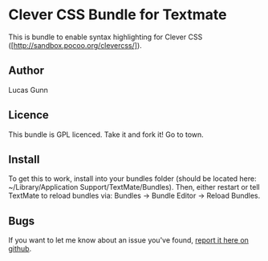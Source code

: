 Clever CSS Bundle for Textmate
==============================

This is bundle to enable syntax highlighting for Clever CSS ([http://sandbox.pocoo.org/clevercss/]). 

Author
------

Lucas Gunn

Licence
-------

This bundle is GPL licenced. Take it and fork it! Go to town.

Install
-------

To get this to work, install into your bundles folder (should be located here: ~/Library/Application Support/TextMate/Bundles). 
Then, either restart or tell TextMate to reload bundles via: Bundles -> Bundle Editor -> Reload Bundles.

Bugs
----

If you want to let me know about an issue you've found, [report it here on github](https://github.com/lucasgunn/clevercss.tmbundle/issues).
